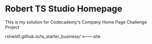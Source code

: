 # Robert TS Studio Homepage
 
 This is my solution for Codecademy's Company Home Page Challenge Project 
 
 rshield1.github.io/ts_starter_business/ <---site

